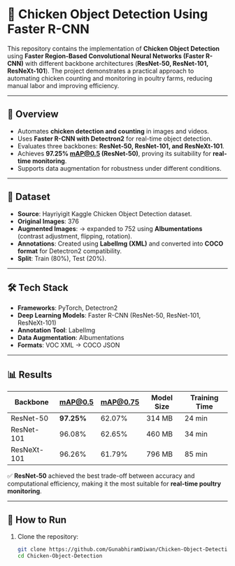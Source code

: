 # 🐔 Chicken Object Detection Using Faster R-CNN

This repository contains the implementation of **Chicken Object Detection** using **Faster Region-Based Convolutional Neural Networks (Faster R-CNN)** with different backbone architectures (**ResNet-50, ResNet-101, ResNeXt-101**). The project demonstrates a practical approach to automating chicken counting and monitoring in poultry farms, reducing manual labor and improving efficiency.

---

## 📌 Overview
- Automates **chicken detection and counting** in images and videos.
- Uses **Faster R-CNN with Detectron2** for real-time object detection.
- Evaluates three backbones: **ResNet-50, ResNet-101, and ResNeXt-101**.
- Achieves **97.25% mAP@0.5 (ResNet-50)**, proving its suitability for **real-time monitoring**.
- Supports data augmentation for robustness under different conditions.

---

## 📂 Dataset
- **Source**: Hayriyigit Kaggle Chicken Object Detection dataset.  
- **Original Images**: 376  
- **Augmented Images**:  → expanded to 752 using **Albumentations** (contrast adjustment, flipping, rotation).  
- **Annotations**: Created using **LabelImg (XML)** and converted into **COCO format** for Detectron2 compatibility.  
- **Split**: Train (80%), Test (20%).  

---

## 🛠️ Tech Stack
- **Frameworks**: PyTorch, Detectron2  
- **Deep Learning Models**: Faster R-CNN (ResNet-50, ResNet-101, ResNeXt-101)  
- **Annotation Tool**: LabelImg  
- **Data Augmentation**: Albumentations  
- **Formats**: VOC XML → COCO JSON  

---

## 📊 Results

| Backbone     | mAP@0.5 | mAP@0.75 | Model Size | Training Time |
|--------------|---------|----------|------------|---------------|
| ResNet-50    | **97.25%** | 62.07%   | 314 MB     | 24 min        |
| ResNet-101   | 96.08%   | 62.65%   | 460 MB     | 34 min        |
| ResNeXt-101  | 96.26%   | 61.79%   | 796 MB     | 85 min        |

✅ **ResNet-50** achieved the best trade-off between accuracy and computational efficiency, making it the most suitable for **real-time poultry monitoring**.

---

## 🚀 How to Run

1. Clone the repository:
   ```bash
   git clone https://github.com/GunabhiramDiwan/Chicken-Object-Detection.git
   cd Chicken-Object-Detection
